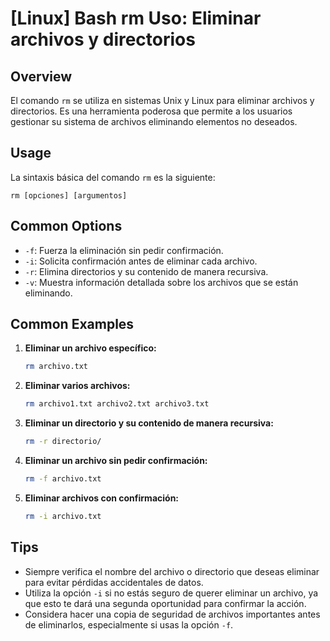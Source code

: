 # [Linux] Bash rm Uso: Eliminar archivos y directorios

## Overview
El comando `rm` se utiliza en sistemas Unix y Linux para eliminar archivos y directorios. Es una herramienta poderosa que permite a los usuarios gestionar su sistema de archivos eliminando elementos no deseados.

## Usage
La sintaxis básica del comando `rm` es la siguiente:

```
rm [opciones] [argumentos]
```

## Common Options
- `-f`: Fuerza la eliminación sin pedir confirmación.
- `-i`: Solicita confirmación antes de eliminar cada archivo.
- `-r`: Elimina directorios y su contenido de manera recursiva.
- `-v`: Muestra información detallada sobre los archivos que se están eliminando.

## Common Examples
1. **Eliminar un archivo específico:**
   ```bash
   rm archivo.txt
   ```

2. **Eliminar varios archivos:**
   ```bash
   rm archivo1.txt archivo2.txt archivo3.txt
   ```

3. **Eliminar un directorio y su contenido de manera recursiva:**
   ```bash
   rm -r directorio/
   ```

4. **Eliminar un archivo sin pedir confirmación:**
   ```bash
   rm -f archivo.txt
   ```

5. **Eliminar archivos con confirmación:**
   ```bash
   rm -i archivo.txt
   ```

## Tips
- Siempre verifica el nombre del archivo o directorio que deseas eliminar para evitar pérdidas accidentales de datos.
- Utiliza la opción `-i` si no estás seguro de querer eliminar un archivo, ya que esto te dará una segunda oportunidad para confirmar la acción.
- Considera hacer una copia de seguridad de archivos importantes antes de eliminarlos, especialmente si usas la opción `-f`.